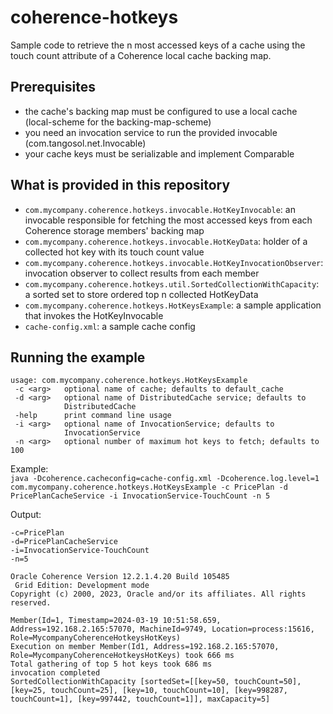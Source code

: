 # coherence-hotkeys

Sample code to retrieve the n most accessed keys of a cache using the touch count attribute of a Coherence local cache backing map.

## Prerequisites

- the cache's backing map must be configured to use a local cache (local-scheme for the backing-map-scheme)
- you need an invocation service to run the provided invocable (com.tangosol.net.Invocable)
- your cache keys must be serializable and implement Comparable

## What is provided in this repository

- ```com.mycompany.coherence.hotkeys.invocable.HotKeyInvocable```: an invocable responsible for fetching the most accessed keys from each Coherence storage members' backing map
- ```com.mycompany.coherence.hotkeys.invocable.HotKeyData```: holder of a collected hot key with its touch count value
- ```com.mycompany.coherence.hotkeys.invocable.HotKeyInvocationObserver```: invocation observer to collect results from each member
- ```com.mycompany.coherence.hotkeys.util.SortedCollectionWithCapacity```: a sorted set to store ordered top n collected HotKeyData
- ```com.mycompany.coherence.hotkeys.HotKeysExample```: a sample application that invokes the HotKeyInvocable
- ```cache-config.xml```: a sample cache config

## Running the example

```
usage: com.mycompany.coherence.hotkeys.HotKeysExample
 -c <arg>   optional name of cache; defaults to default_cache
 -d <arg>   optional name of DistributedCache service; defaults to
            DistributedCache
 -help      print command line usage
 -i <arg>   optional name of InvocationService; defaults to
            InvocationService
 -n <arg>   optional number of maximum hot keys to fetch; defaults to 100
```
Example:
<br>
```java -Dcoherence.cacheconfig=cache-config.xml -Dcoherence.log.level=1 com.mycompany.coherence.hotkeys.HotKeysExample -c PricePlan -d PricePlanCacheService -i InvocationService-TouchCount -n 5 ```

Output:
<br>
```
-c=PricePlan
-d=PricePlanCacheService
-i=InvocationService-TouchCount
-n=5

Oracle Coherence Version 12.2.1.4.20 Build 105485
 Grid Edition: Development mode
Copyright (c) 2000, 2023, Oracle and/or its affiliates. All rights reserved.

Member(Id=1, Timestamp=2024-03-19 10:51:58.659, Address=192.168.2.165:57070, MachineId=9749, Location=process:15616, Role=MycompanyCoherenceHotkeysHotKeys)
Execution on member Member(Id1, Address=192.168.2.165:57070, Role=MycompanyCoherenceHotkeysHotKeys) took 666 ms
Total gathering of top 5 hot keys took 686 ms
invocation completed
SortedCollectionWithCapacity [sortedSet=[[key=50, touchCount=50], [key=25, touchCount=25], [key=10, touchCount=10], [key=998287, touchCount=1], [key=997442, touchCount=1]], maxCapacity=5]
```
